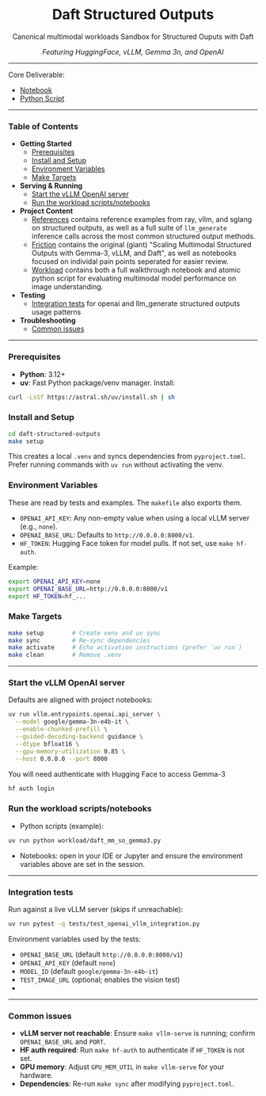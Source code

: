 <div align="center">

# Daft Structured Outputs 

Canonical multimodal workloads Sandbox for Structured Ouputs with Daft

<i> Featuring HuggingFace, vLLM, Gemma 3n, and OpenAI </i>

</div>

---

Core Deliverable: 
- [Notebook](//workload/Daft_Canonical_Workload_Gemma3_vLLM.ipynb)
- [Python Script](/workload/structured_outputs_workload.py)

---

### Table of Contents
- **Getting Started**
  - [Prerequisites](#prerequisites)
  - [Install and Setup](#install-and-setup)
  - [Environment Variables](#environment-variables)
  - [Make Targets](#make-targets)
- **Serving & Running**
  - [Start the vLLM OpenAI server](#start-the-vllm-openai-server)
  - [Run the workload scripts/notebooks](#run-the-workload-scriptsnotebooks)
- **Project Content**
  - [References](/references) contains reference examples from ray, vllm, and sglang on structured outputs, as well as a full suite of `llm_generate` inference calls across the most common structured output methods.
  - [Friction](/friction) contains the original (giant) "Scaling Multimodal Structured Outputs with Gemma-3, vLLM, and Daft", as well as notebooks focused on individal pain points seperated for easier review.
  - [Workload](/workload) contains both a full walkthrough notebook and atomic python script for evaluating multimodal model performance on image understanding.
- **Testing**
  - [Integration tests](/tests) for openai and llm_generate structured outputs usage patterns
- **Troubleshooting**
  - [Common issues](#common-issues)

---

### Prerequisites
- **Python**: 3.12+
- **uv**: Fast Python package/venv manager. Install:
```bash
curl -LsSf https://astral.sh/uv/install.sh | sh
```

### Install and Setup
```bash
cd daft-structured-outputs
make setup
```
This creates a local `.venv` and syncs dependencies from `pyproject.toml`. Prefer running commands with `uv run` without activating the venv.

### Environment Variables
These are read by tests and examples. The `makefile` also exports them.
- `OPENAI_API_KEY`: Any non-empty value when using a local vLLM server (e.g., `none`).
- `OPENAI_BASE_URL`: Defaults to `http://0.0.0.0:8000/v1`.
- `HF_TOKEN`: Hugging Face token for model pulls. If not set, use `make hf-auth`.

Example:
```bash
export OPENAI_API_KEY=none
export OPENAI_BASE_URL=http://0.0.0.0:8000/v1
export HF_TOKEN=hf_...
```

### Make Targets
```bash
make setup        # Create venv and uv sync
make sync         # Re-sync dependencies
make activate     # Echo activation instructions (prefer `uv run`)
make clean        # Remove .venv
```

---

### Start the vLLM OpenAI server
Defaults are aligned with project notebooks:

```bash
uv run vllm.entrypoints.openai.api_server \
  --model google/gemma-3n-e4b-it \
  --enable-chunked-prefill \
  --guided-decoding-backend guidance \
  --dtype bfloat16 \
  --gpu-memory-utilization 0.85 \
  --host 0.0.0.0 --port 8000
```

You will need authenticate with Hugging Face to access Gemma-3
```bash
hf auth login
```

### Run the workload scripts/notebooks
- Python scripts (example):
```bash
uv run python workload/daft_mm_so_gemma3.py
```
- Notebooks: open in your IDE or Jupyter and ensure the environment variables above are set in the session.

---

### Integration tests
Run against a live vLLM server (skips if unreachable):
```bash
uv run pytest -q tests/test_openai_vllm_integration.py
```
Environment variables used by the tests:
- `OPENAI_BASE_URL` (default `http://0.0.0.0:8000/v1`)
- `OPENAI_API_KEY` (default `none`)
- `MODEL_ID` (default `google/gemma-3n-e4b-it`)
- `TEST_IMAGE_URL` (optional; enables the vision test)
- 

---

### Common issues
- **vLLM server not reachable**: Ensure `make vllm-serve` is running; confirm `OPENAI_BASE_URL` and `PORT`.
- **HF auth required**: Run `make hf-auth` to authenticate if `HF_TOKEN` is not set.
- **GPU memory**: Adjust `GPU_MEM_UTIL` in `make vllm-serve` for your hardware.
- **Dependencies**: Re-run `make sync` after modifying `pyproject.toml`.
